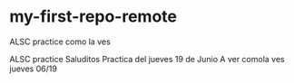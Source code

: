 # my-first-repo-remote
ALSC practice  como la ves

ALSC practice
Saluditos
Practica del jueves 19 de Junio
A ver comola ves
jueves 06/19
